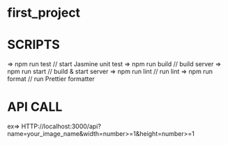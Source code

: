 # first_project

SCRIPTS 
================================
=> npm run test // start Jasmine unit test
=> npm run build // build server
=> npm run start // build & start server
=> npm run lint // run lint
=> npm run format // run Prettier formatter



API CALL 
=================================
ex=> HTTP://localhost:3000/api?name=your_image_name&width=number>=1&height=number>=1 

